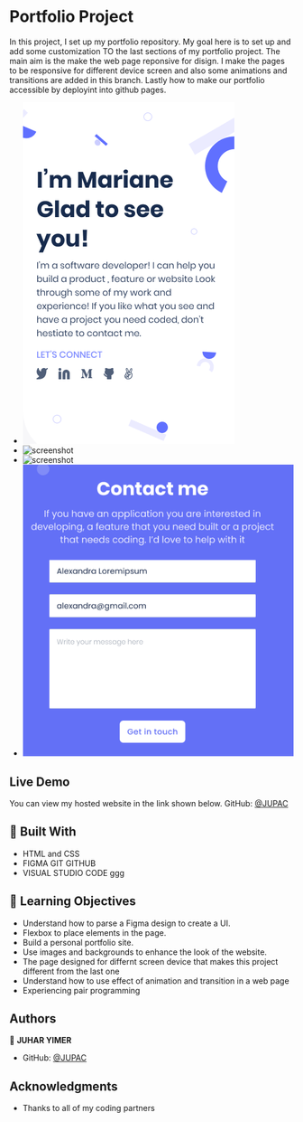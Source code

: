 
# Portfolio Project

In this project, I set up my portfolio repository. My goal here is to set up and add some customization TO  the last sections of my portfolio project. The main aim is the make the web page reponsive for disign. I make the pages to be responsive for different device screen and
also some animations and transitions are added in this branch. Lastly how to make our
portfolio accessible by deployint into github pages.

- ![screenshot](Image/mobile1.png)
- ![screenshot](Image/mobil2.png)
- ![screenshot](Image/mobile3.png)
- ![screenshot](Image/contact-form.png)
## Live Demo
You can view my hosted website in the link shown below.
GitHub: [@JUPAC](https://juaryimami.github.io/)
## :hammer: Built With

- HTML and CSS
- FIGMA GIT GITHUB
- VISUAL STUDIO CODE ggg
## :blue_book: Learning Objectives

- Understand how to parse a Figma design to create a UI.
- Flexbox to place elements in the page.
- Build a personal portfolio site.
- Use images and backgrounds to enhance the look of the website.
- The page designed for differnt screen device that makes this project different from the last one
- Understand how to use effect of animation and transition in a web page
- Experiencing pair programming

## Authors

👤 **JUHAR YIMER**

- GitHub: [@JUPAC](https://github.com/juaryimami)

## Acknowledgments

- Thanks to all of my coding partners
